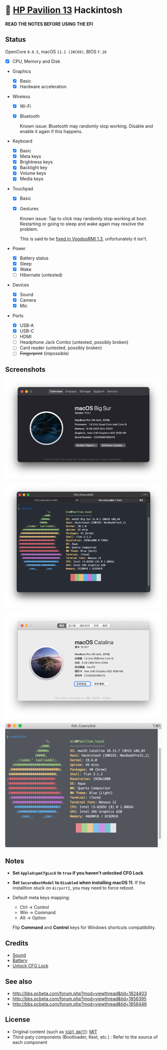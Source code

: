 # 🍎 [HP Pavilion 13](https://support.hp.com/us-en/document/c06145752) Hackintosh

**READ THE NOTES BEFORE USING THE EFI**

## Status

OpenCore `0.6.5`, macOS `11.1 (20C69)`, BIOS `F.10`

- [x] CPU, Memory and Disk
- Graphics
  - [x] Basic
  - [x] Hardware acceleration
- Wireless

  - [x] Wi-Fi
  - [x] Bluetooth

    Known issue: Bluetooth may randomly stop working. Disable and enable it again if this happens.

- Keyboard
  - [x] Basic
  - [x] Meta keys
  - [x] Brightness keys
  - [x] Backlight key
  - [x] Volume keys
  - [x] Media keys
- Touchpad
  - [x] Basic
  - [x] Gestures

    Known issue: Tap to click may randomly stop working at boot. Restarting or going to sleep and wake again may resolve the problem.

    This is said to be [fixed in VoodooRMI 1.3](https://github.com/VoodooSMBus/VoodooRMI/releases/tag/1.3), unfortunately it isn't.

- Power
  - [x] Battery status
  - [x] Sleep
  - [x] Wake
  - [ ] Hibernate (untested)
- Devices
  - [x] Sound
  - [x] Camera
  - [x] Mic
- Ports
  - [x] USB-A
  - [x] USB-C
  - [ ] HDMI
  - [ ] Headphone Jack Combo (untested, possibly broken)
  - [ ] Card reader (untested, possibly broken)
  - [ ] ~~Fingerprint~~ (impossible)

## Screenshots

![Screenshot 1 of macOS 11.0](Screenshots/11.0-1.png)

![Screenshot 2 of macOS 11.0](Screenshots/11.0-2.png)

![Screenshot 1 of macOS 10.15](Screenshots/10.15-1.png)

![Screenshot 2 of macOS 10.15](Screenshots/10.15-2.png)

## Notes

- **Set `AppleXcpmCfgLock` to `true` if you haven't unlocked CFG Lock**.
- **Set `SecureBootModel` to `Disabled` when installing macOS 11**. If the installtion stuck on `AirportI`, you may need to force reboot.
- Default meta keys mapping:

  - Ctrl → Control
  - Win → Command
  - Alt → Option

  Flip **Command** and **Control** keys for Windows shortcuts compatibility.

## Credits

- [Sound](https://github.com/insanelydeepak/cloverHDA-for-Mac-OS-Sierra-10.12/issues/27#issuecomment-318953631)
- [Battery](https://github.com/the-eric-kwok/HP-Pavillion-bc015tx-Hackintosh/blob/682a675d778ad03faae3984913871c7b3648410b/SSDT/SSDT-BatteryFix-bc015tx.dsl)
- [Unlock CFG Lock](https://zhuanlan.zhihu.com/p/121655468)

## See also

- http://bbs.pcbeta.com/forum.php?mod=viewthread&tid=1824403
- http://bbs.pcbeta.com/forum.php?mod=viewthread&tid=1856395
- http://bbs.pcbeta.com/forum.php?mod=viewthread&tid=1858446

## License

- Original content (such as [`SSDT-BATT`](Source/SSDT-BATT.dsl)): [MIT](https://opensource.org/licenses/MIT)
- Third-paty components (Bootloader, Kext, etc.) : Refer to the source of each component

